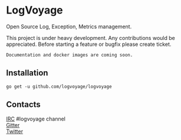 # LogVoyage

Open Source Log, Exception, Metrics management.

This project is under heavy development. Any contributions would be appreciated. Before starting a feature or bugfix please create ticket.

```
Documentation and docker images are coming soon.
```

## Installation
```
go get -u github.com/logvoyage/logvoyage
```

## Contacts
[IRC](http://webchat.freenode.net/?channels=#logvoyage) #logvoyage channel  
[Gitter](http://gitter.im/logvoyage/Lobby)  
[Twitter](https://twitter.com/firstrow)  

